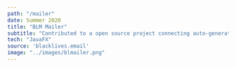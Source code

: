 ```yaml
---
path: "/mailer"
date: Summer 2020
title: "BLM Mailer"
subtitle: "Contributed to a open source project connecting auto-generated email to Gatsby front end to email local representatives about police brutality."
tech: "JavaFX"
source: 'blacklives.email'
image: "../images/blmailer.png"
---
```

